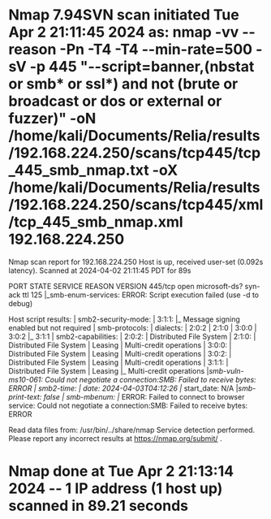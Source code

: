 # Nmap 7.94SVN scan initiated Tue Apr  2 21:11:45 2024 as: nmap -vv --reason -Pn -T4 -T4 --min-rate=500 -sV -p 445 "--script=banner,(nbstat or smb* or ssl*) and not (brute or broadcast or dos or external or fuzzer)" -oN /home/kali/Documents/Relia/results/192.168.224.250/scans/tcp445/tcp_445_smb_nmap.txt -oX /home/kali/Documents/Relia/results/192.168.224.250/scans/tcp445/xml/tcp_445_smb_nmap.xml 192.168.224.250
Nmap scan report for 192.168.224.250
Host is up, received user-set (0.092s latency).
Scanned at 2024-04-02 21:11:45 PDT for 89s

PORT    STATE SERVICE       REASON          VERSION
445/tcp open  microsoft-ds? syn-ack ttl 125
|_smb-enum-services: ERROR: Script execution failed (use -d to debug)

Host script results:
| smb2-security-mode: 
|   3:1:1: 
|_    Message signing enabled but not required
| smb-protocols: 
|   dialects: 
|     2:0:2
|     2:1:0
|     3:0:0
|     3:0:2
|_    3:1:1
| smb2-capabilities: 
|   2:0:2: 
|     Distributed File System
|   2:1:0: 
|     Distributed File System
|     Leasing
|     Multi-credit operations
|   3:0:0: 
|     Distributed File System
|     Leasing
|     Multi-credit operations
|   3:0:2: 
|     Distributed File System
|     Leasing
|     Multi-credit operations
|   3:1:1: 
|     Distributed File System
|     Leasing
|_    Multi-credit operations
|_smb-vuln-ms10-061: Could not negotiate a connection:SMB: Failed to receive bytes: ERROR
| smb2-time: 
|   date: 2024-04-03T04:12:26
|_  start_date: N/A
|_smb-print-text: false
| smb-mbenum: 
|_  ERROR: Failed to connect to browser service: Could not negotiate a connection:SMB: Failed to receive bytes: ERROR

Read data files from: /usr/bin/../share/nmap
Service detection performed. Please report any incorrect results at https://nmap.org/submit/ .
# Nmap done at Tue Apr  2 21:13:14 2024 -- 1 IP address (1 host up) scanned in 89.21 seconds
